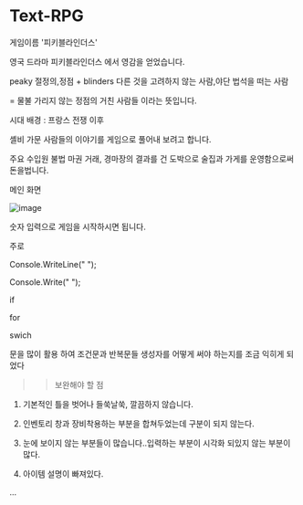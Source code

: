 # Text-RPG

 게임이름 '피키블라인더스'
 
 영국 드라마 피키블라인더스 에서 영감을 얻었습니다.
 
 peaky 절정의,정점 + blinders 다른 것을 고려하지 않는 사람,야단 법석을 떠는 사람 
 
 = 물불 가리지 않는 정점의 거친 사람들 이라는 뜻입니다. 
 
 시대 배경 : 프랑스 전쟁 이후 

 셸비 가문 사람들의 이야기를 게임으로 풀어내 보려고 합니다. 

 주요 수입원 불법 마권 거래, 경마장의 결과를 건 도박으로 술집과 가게를 운영함으로써 돈을법니다. 

 메인 화면 

 ![image](https://github.com/b0ssTiger/Text-RPG/assets/120788949/d60b4a0d-9a8e-432b-96fd-e274dd48c879)

숫자 입력으로 게임을 시작하시면 됩니다. 

주로 

 Console.WriteLine("  ");
 
 Console.Write("  ");

if 

for 

swich 

문을 많이 활용 하여 조건문과 반복문들 생성자를 어떻게 써야 하는지를 조금 익히게 되었다

>> 보완해야 할 점
1. 기본적인 틀을 벗어나 들쑥날쑥, 깔끔하지 않습니다.

2. 인벤토리 창과 장비착용하는 부분을 합쳐두었는데 구분이 되지 않는다.

3. 눈에 보이지 않는 부분들이 많습니다..입력하는 부분이 시각화 되있지 않는 부분이 많다.

5. 아이템 설명이 빠져있다.

...

